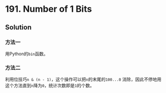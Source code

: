 # 191. Number of 1 Bits

## Solution

### 方法一

用Python的`bin`函数。

### 方法二

利用位技巧`n & (n - 1)`，这个操作可以把`n`的末尾的`100...0`
消除，因此不停地用这个方法直到`n`降为`0`，统计次数即是`1`的个数。